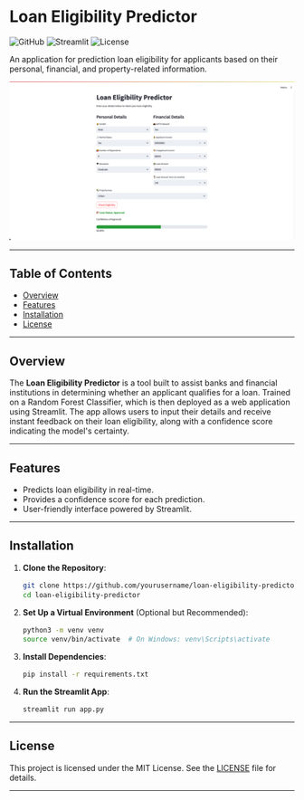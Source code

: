 # Loan Eligibility Predictor

![GitHub](https://img.shields.io/badge/Python-3.8%2B-blue) ![Streamlit](https://img.shields.io/badge/Streamlit-App-green) ![License](https://img.shields.io/badge/License-MIT-lightgrey)

An application for prediction loan eligibility for applicants based on their personal, financial, and property-related information.

![image](./assets/main_page.png)

---

## Table of Contents

- [Overview](#overview)
- [Features](#features)
- [Installation](#installation)
- [License](#license)

---

## Overview

The **Loan Eligibility Predictor** is a tool built to assist banks and financial institutions in determining whether an applicant qualifies for a loan. Trained on a Random Forest Classifier, which is then deployed as a web application using Streamlit. The app allows users to input their details and receive instant feedback on their loan eligibility, along with a confidence score indicating the model's certainty.

---

## Features

- Predicts loan eligibility in real-time.
- Provides a confidence score for each prediction.
- User-friendly interface powered by Streamlit.

---

## Installation

1. **Clone the Repository**:
   ```bash
   git clone https://github.com/yourusername/loan-eligibility-predictor.git
   cd loan-eligibility-predictor
   ```

2. **Set Up a Virtual Environment** (Optional but Recommended):
   ```bash
   python3 -m venv venv
   source venv/bin/activate  # On Windows: venv\Scripts\activate
   ```

3. **Install Dependencies**:
   ```bash
   pip install -r requirements.txt
   ```

4. **Run the Streamlit App**:
   ```bash
   streamlit run app.py
   ```

---

## License

This project is licensed under the MIT License. See the [LICENSE](LICENSE) file for details.

---